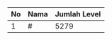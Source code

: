 | No | Nama            | Jumlah Level |
|----|-----------------|--------------|
| 1  | #    |    5279        |
